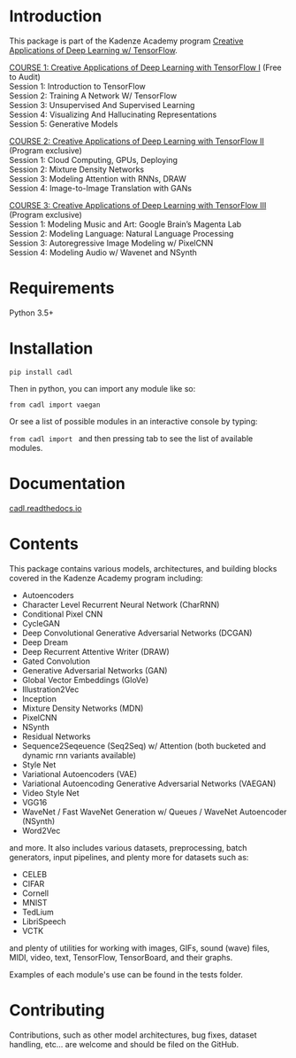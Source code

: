 # Introduction
This package is part of the Kadenze Academy program [Creative Applications of Deep Learning w/ TensorFlow](https://www.kadenze.com/programs/creative-applications-of-deep-learning-with-tensorflow).

[COURSE 1: Creative Applications of Deep Learning with TensorFlow I](https://www.kadenze.com/courses/creative-applications-of-deep-learning-with-tensorflow-iv/info) (Free to Audit)  
Session 1: Introduction to TensorFlow  
Session 2: Training A Network W/ TensorFlow  
Session 3: Unsupervised And Supervised Learning  
Session 4: Visualizing And Hallucinating Representations  
Session 5: Generative Models  

[COURSE 2: Creative Applications of Deep Learning with TensorFlow II](https://www.kadenze.com/courses/creative-applications-of-deep-learning-with-tensorflow-ii/info) (Program exclusive)  
Session 1: Cloud Computing, GPUs, Deploying  
Session 2: Mixture Density Networks  
Session 3: Modeling Attention with RNNs, DRAW  
Session 4: Image-to-Image Translation with GANs  

[COURSE 3: Creative Applications of Deep Learning with TensorFlow III](https://www.kadenze.com/courses/creative-applications-of-deep-learning-with-tensorflow-iii-iii/info) (Program exclusive)  
Session 1: Modeling Music and Art: Google Brain’s Magenta Lab  
Session 2: Modeling Language: Natural Language Processing  
Session 3: Autoregressive Image Modeling w/ PixelCNN  
Session 4: Modeling Audio w/ Wavenet and NSynth  

# Requirements

Python 3.5+

# Installation

`pip install cadl`

Then in python, you can import any module like so:

`from cadl import vaegan`

Or see a list of possible modules in an interactive console by typing:

`from cadl import ` and then pressing tab to see the list of available modules.

# Documentation

[cadl.readthedocs.io](http://cadl.readthedocs.io)

# Contents 

This package contains various models, architectures, and building blocks covered in the Kadenze Academy program including:

* Autoencoders  
* Character Level Recurrent Neural Network (CharRNN)  
* Conditional Pixel CNN  
* CycleGAN  
* Deep Convolutional Generative Adversarial Networks (DCGAN)  
* Deep Dream  
* Deep Recurrent Attentive Writer (DRAW)  
* Gated Convolution  
* Generative Adversarial Networks (GAN)  
* Global Vector Embeddings (GloVe)  
* Illustration2Vec  
* Inception  
* Mixture Density Networks (MDN)  
* PixelCNN  
* NSynth  
* Residual Networks 
* Sequence2Seqeuence (Seq2Seq) w/ Attention (both bucketed and dynamic rnn variants available)  
* Style Net  
* Variational Autoencoders (VAE)  
* Variational Autoencoding Generative Adversarial Networks (VAEGAN)  
* Video Style Net  
* VGG16  
* WaveNet / Fast WaveNet Generation w/ Queues / WaveNet Autoencoder (NSynth)  
* Word2Vec  

and more.  It also includes various datasets, preprocessing, batch generators, input pipelines, and plenty more for datasets such as:

* CELEB  
* CIFAR  
* Cornell  
* MNIST  
* TedLium  
* LibriSpeech  
* VCTK  

and plenty of utilities for working with images, GIFs, sound (wave) files, MIDI, video, text, TensorFlow, TensorBoard, and their graphs.

Examples of each module's use can be found in the tests folder.

# Contributing

Contributions, such as other model architectures, bug fixes, dataset handling, etc... are welcome and should be filed on the GitHub.
